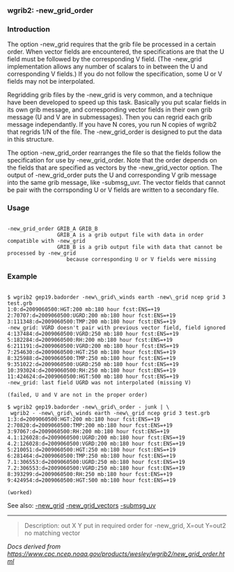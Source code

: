 
### wgrib2: -new\_grid\_order



### Introduction



The option -new\_grid requires that the grib
file be processed in a certain order. When vector fields are encountered,
the specifications are that the U field must be followed by the corresponding V field.
(The -new\_grid implementation allows any number of scalars to in between the U and
corresponding V fields.) If you do not follow the specification, some U or V
fields may not be interpolated.


Regridding grib files by the -new\_grid is very common, and
a technique have been developed to speed up this task. Basically you put scalar
fields in its own grib message, and corresponding vector fields in their own grib
message (U and V are in submessages). Then you can regrid each grib message independantly.
If you have N cores, you run N copies of wgrib2 that regrids 1/N of the file.
The -new\_grid\_order is designed to put the data in this structure.



The option -new\_grid\_order rearranges the file so that
the fields follow the specification for use by -new\_grid\_order.
Note that the order depends on the fields that are specified as vectors by
the -new\_grid\_vector option.
The output of -new\_grid\_order puts the U and corresponding V
grib message into the same grib message, like -submsg\_uvr.
The vector fields that cannot be pair with the corrsponding U or V fields are written
to a secondary file.



### Usage




```

-new_grid_order GRIB_A GRIB_B
                GRIB_A is a grib output file with data in order compatible with -new_grid
                GRIB_B is a grib output file with data that cannot be processed by -new_grid
                   because corresponding U or V fields were missing

```

### Example




```

$ wgrib2 gep19.badorder -new\_grid\_winds earth -new\_grid ncep grid 3 test.grb
1:0:d=2009060500:HGT:200 mb:180 hour fcst:ENS=+19
2:70707:d=2009060500:UGRD:200 mb:180 hour fcst:ENS=+19
3:111348:d=2009060500:TMP:200 mb:180 hour fcst:ENS=+19
-new_grid: VGRD doesn't pair with previous vector field, field ignored
4:137484:d=2009060500:VGRD:250 mb:180 hour fcst:ENS=+19
5:182284:d=2009060500:RH:200 mb:180 hour fcst:ENS=+19
6:211191:d=2009060500:VGRD:200 mb:180 hour fcst:ENS=+19
7:254630:d=2009060500:HGT:250 mb:180 hour fcst:ENS=+19
8:325988:d=2009060500:TMP:250 mb:180 hour fcst:ENS=+19
9:351022:d=2009060500:UGRD:250 mb:180 hour fcst:ENS=+19
10:393024:d=2009060500:RH:250 mb:180 hour fcst:ENS=+19
11:424624:d=2009060500:HGT:500 mb:180 hour fcst:ENS=+19
-new_grid: last field UGRD was not interpolated (missing V)

(failed, U and V are not in the proper order)

$ wgrib2 gep19.badorder -new\_grid\_order - junk | \
 wgrib2 - -new\_grid\_winds earth -new\_grid ncep grid 3 test.grb
1:3:d=2009060500:HGT:200 mb:180 hour fcst:ENS=+19
2:70820:d=2009060500:TMP:200 mb:180 hour fcst:ENS=+19
3:97067:d=2009060500:RH:200 mb:180 hour fcst:ENS=+19
4.1:126028:d=2009060500:UGRD:200 mb:180 hour fcst:ENS=+19
4.2:126028:d=2009060500:VGRD:200 mb:180 hour fcst:ENS=+19
5:210051:d=2009060500:HGT:250 mb:180 hour fcst:ENS=+19
6:281464:d=2009060500:TMP:250 mb:180 hour fcst:ENS=+19
7.1:306553:d=2009060500:UGRD:250 mb:180 hour fcst:ENS=+19
7.2:306553:d=2009060500:VGRD:250 mb:180 hour fcst:ENS=+19
8:393299:d=2009060500:RH:250 mb:180 hour fcst:ENS=+19
9:424954:d=2009060500:HGT:500 mb:180 hour fcst:ENS=+19

(worked)

```


See also: 
[-new\_grid](./new_grid.html)
[-new\_grid\_vectors](./new_grid_vectors.html)
[-submsg\_uv](./submsg_uv.html)












----

>Description: out   X Y    put in required order for -new_grid, X=out Y=out2 no matching vector

_Docs derived from <https://www.cpc.ncep.noaa.gov/products/wesley/wgrib2/new_grid_order.html>_